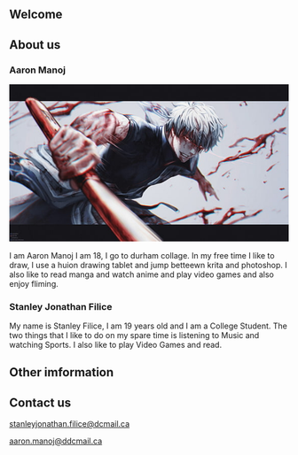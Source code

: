 ## Welcome 



## About us

### Aaron Manoj

![Aaron Manoj](images/profoilo-image.jpg )

I am Aaron Manoj I am 18, I go to durham collage. In my free time I like to draw, I use a huion drawing tablet and jump betteewn krita and photoshop. I also like to read manga and watch anime and play video games and also enjoy fliming.


### Stanley Jonathan Filice

My name is Stanley Filice, I am 19 years old and I am a College Student. The two things that I like to do on my spare time is listening to Music and watching Sports. I also like to play Video Games and read. 

## Other imformation

## Contact us


stanleyjonathan.filice@dcmail.ca

aaron.manoj@ddcmail.ca

